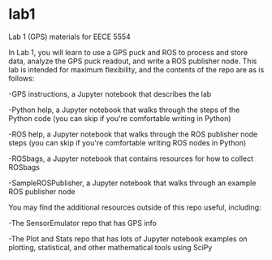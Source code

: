 # lab1
Lab 1 (GPS) materials for EECE 5554

In Lab 1, you will learn to use a GPS puck and ROS to process and store data, analyze the GPS puck readout, and write a ROS publisher node. 
This lab is intended for maximum flexibility, and the contents of the repo are as is follows: 

-GPS instructions, a Jupyter notebook that describes the lab

-Python help, a Jupyter notebook that walks through the steps of the Python code (you can skip if you're comfortable writing in Python)

-ROS help, a Jupyter notebook that walks through the ROS publisher node steps (you can skip if you're comfortable writing ROS nodes in Python)

-ROSbags, a Jupyter notebook that contains resources for how to collect ROSbags

-SampleROSPublisher, a Jupyter notebook that walks through an example ROS publisher node

You may find the additional resources outside of this repo useful, including: 

-The SensorEmulator repo that has GPS info

-The Plot and Stats repo that has lots of Jupyter notebook examples on plotting, statistical, and other mathematical tools using SciPy

